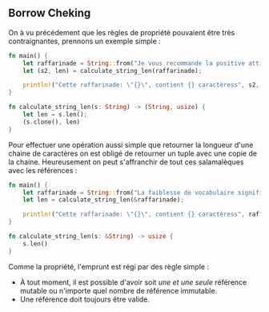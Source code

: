 

## Borrow Cheking

On à vu précédement que les règles de propriété pouvaient être très contraignantes, prennons un exemple simple :

```rust
fn main() {
    let raffarinade = String::from("Je vous recommande la positive attitude.");
    let (s2, len) = calculate_string_len(raffarinade);

    println!("Cette raffarinade: \"{}\", contient {} caractèress", s2, len);
}

fn calculate_string_len(s: String) -> (String, usize) {
    let len = s.len();
    (s.clone(), len)
} 
```

Pour effectuer une opération aussi simple que retourner la longueur d'une chaine de caractères on est obligé de retourner un tuple avec une copie de la chaine.
Heureusement on peut s'affranchir de tout ces salamalèques avec les références : 

```rust
fn main() {
    let raffarinade = String::from("La faiblesse de vocabulaire signifie la faiblesse de penser.");
    let len = calculate_string_len(&raffarinade);

    println!("Cette raffarinade: \"{}\", contient {} caractèress", raffarinade, len);
}

fn calculate_string_len(s: &String) -> usize {
    s.len()
} 
```

Comme la propriété, l'emprunt est régi par des règle simple :

- À tout moment, il est possible d'avoir soit *une et une seule* référence mutable ou n'importe quel nombre de référence immutable.
- Une référence doit toujours être valide. 